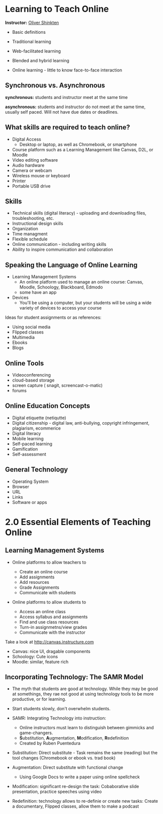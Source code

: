# Learning to Teach Online
**Instructor:** <a href="https://twitter.com/schink10?lang=en">Oliver Shinkten</a>

* Basic definitions

* Traditional learning
* Web-facilitated learning
* Blended and hybrid learning
* Online learning - little to know face-to-face interaction

## Synchronous vs. Asynchronous

**synchronous:** students and instructor meet at the same time

**asynchronous:** students and instructor do not meet at the same time, usually self paced. Will not have due dates or deadlines.

## What skills are required to teach online?

* Digital Access
  * Desktop or laptop, as well as Chromebook, or smartphone
* Course platform such as a Learning Management like Canvas, D2L, or Moodle
* Video editing software
* Audio hardware
* Camera or webcam
* Wireless mouse or keyboard
* Printer
* Portable USB drive

## Skills 
* Technical skills (digital literacy) - uploading and downloading files, troubleshooting, etc.
* Instructional design skills
* Organization
* Time managment
* Flexible schedule
* Online communication - including writing skills
* Ability to inspire communication and collaboration

## Speaking the Language of Online Learning
* Learning Management Systems
  * An online platform used to manage an online course: Canvas, Moodle, Schoology, Blackboard, Edmodo
  * some have an app
* Devices
  * You'll be using a computer, but your students will be using a wide variety of devices to access your course

Ideas for student assignments or as references:
* Using social media
* Flipped classes
* Multimedia
* Ebooks
* Blogs

## Online Tools
* Videoconferencing
* cloud-based storage
* screen capture ( snagit, screencast-o-matic)
* forums

## Online Education Concepts
* Digital etiquette (netiqutte)
* Digital citizenship - digital law, anti-bullying, copyright infringement, plagiarism, ecommerice
* Digital literacy
* Mobile learning
* Self-paced learning
* Gamification
* Self-assessment

## General Technology
* Operating System
* Browser
* URL
* Links
* Software or apps

# 2.0 Essential Elements of Teaching Online

## Learning Management Systems

* Online platforms to allow teachers to
  * Create an online course
  * Add assignments
  * Add resources
  * Grade Assignments
  * Communicate with students

* Online platforms to allow students to
  * Access an online class
  * Access syllabus and assignments
  * Find and use class resources
  * Turn-in assignmetns/view grades
  * Communicate with the instructor

Take a look at http://canvas.instructure.com

* Canvas: nice UI, dragable components
* Schoology: Cute icons
* Moodle: similar, feature rich

## Incorporating Technology: The SAMR Model
* The myth that students are good at technology. While they may be good at somethings, they rae not good at using
 technology tools to be more productive, or for learning.
* Start students slowly, don't overwhelm students.

* SAMR: Integrating Technology into instruction:
  * Online instructors must learn to distinguish between gimmicks and game-changers.
  * **S**ubstitution, **A**ugmentation, **M**odification, **R**edefinition 
  * Created by Ruben Puentedura
* Substitution: Direct substitute - Task remains the same (reading) but the tool changes (Chromebook or ebook vs. trad book)
* Augmentation: Direct substitute with functional change
  * Using Google Docs to write a paper using online spellcheck
* Modification: significant re-design the task: Cobaborative slide presentation, practice speeches using video
* Redefinition: technology allows to re-definie or create new tasks: Create a documentary, Flipped classes, allow them to make a podcast
